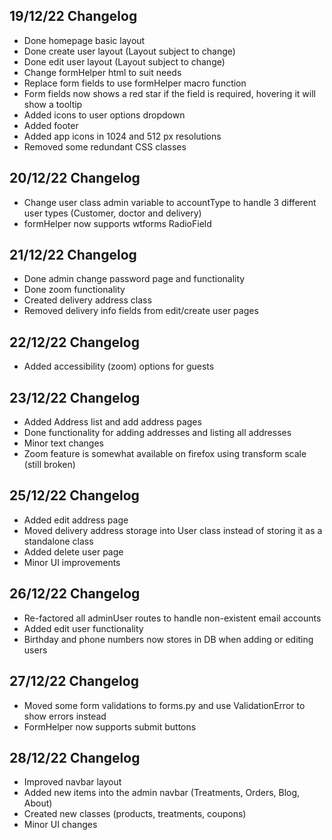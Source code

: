 ## 19/12/22 Changelog
- Done homepage basic layout
- Done create user layout (Layout subject to change)
- Done edit user layout (Layout subject to change)
- Change formHelper html to suit needs
- Replace form fields to use formHelper macro function
- Form fields now shows a red star if the field is required, hovering it will show a tooltip
- Added icons to user options dropdown
- Added footer
- Added app icons in 1024 and 512 px resolutions
- Removed some redundant CSS classes

## 20/12/22 Changelog
- Change user class admin variable to accountType to handle 3 different user types (Customer, doctor and delivery)
- formHelper now supports wtforms RadioField

## 21/12/22 Changelog
- Done admin change password page and functionality
- Done zoom functionality
- Created delivery address class
- Removed delivery info fields from edit/create user pages

## 22/12/22 Changelog
- Added accessibility (zoom) options for guests

## 23/12/22 Changelog
- Added Address list and add address pages
- Done functionality for adding addresses and listing all addresses
- Minor text changes
- Zoom feature is somewhat available on firefox using transform scale (still broken)

## 25/12/22 Changelog
- Added edit address page
- Moved delivery address storage into User class instead of storing it as a standalone class
- Added delete user page
- Minor UI improvements

## 26/12/22 Changelog
- Re-factored all adminUser routes to handle non-existent email accounts
- Added edit user functionality
- Birthday and phone numbers now stores in DB when adding or editing users

## 27/12/22 Changelog
- Moved some form validations to forms.py and use ValidationError to show errors instead
- FormHelper now supports submit buttons

## 28/12/22 Changelog
- Improved navbar layout
- Added new items into the admin navbar (Treatments, Orders, Blog, About)
- Created new classes (products, treatments, coupons)
- Minor UI changes